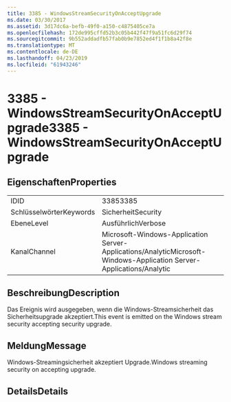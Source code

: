```yaml
---
title: 3385 - WindowsStreamSecurityOnAcceptUpgrade
ms.date: 03/30/2017
ms.assetid: 3d17dc6a-befb-49f0-a150-c4875405ce7a
ms.openlocfilehash: 172de995cffd52b3c05b442f47f9a51fc6d29f74
ms.sourcegitcommit: 9b552addadfb57fab0b9e7852ed4f1f1b8a42f8e
ms.translationtype: MT
ms.contentlocale: de-DE
ms.lasthandoff: 04/23/2019
ms.locfileid: "61943246"
---
```

# <a name="3385---windowsstreamsecurityonacceptupgrade"></a><span data-ttu-id="b44d2-102">3385 - WindowsStreamSecurityOnAcceptUpgrade</span><span class="sxs-lookup"><span data-stu-id="b44d2-102">3385 - WindowsStreamSecurityOnAcceptUpgrade</span></span>
## <a name="properties"></a><span data-ttu-id="b44d2-103">Eigenschaften</span><span class="sxs-lookup"><span data-stu-id="b44d2-103">Properties</span></span>  
  
|||  
|-|-|  
|<span data-ttu-id="b44d2-104">ID</span><span class="sxs-lookup"><span data-stu-id="b44d2-104">ID</span></span>|<span data-ttu-id="b44d2-105">3385</span><span class="sxs-lookup"><span data-stu-id="b44d2-105">3385</span></span>|  
|<span data-ttu-id="b44d2-106">Schlüsselwörter</span><span class="sxs-lookup"><span data-stu-id="b44d2-106">Keywords</span></span>|<span data-ttu-id="b44d2-107">Sicherheit</span><span class="sxs-lookup"><span data-stu-id="b44d2-107">Security</span></span>|  
|<span data-ttu-id="b44d2-108">Ebene</span><span class="sxs-lookup"><span data-stu-id="b44d2-108">Level</span></span>|<span data-ttu-id="b44d2-109">Ausführlich</span><span class="sxs-lookup"><span data-stu-id="b44d2-109">Verbose</span></span>|  
|<span data-ttu-id="b44d2-110">Kanal</span><span class="sxs-lookup"><span data-stu-id="b44d2-110">Channel</span></span>|<span data-ttu-id="b44d2-111">Microsoft-Windows-Application Server-Applications/Analytic</span><span class="sxs-lookup"><span data-stu-id="b44d2-111">Microsoft-Windows-Application Server-Applications/Analytic</span></span>|  
  
## <a name="description"></a><span data-ttu-id="b44d2-112">Beschreibung</span><span class="sxs-lookup"><span data-stu-id="b44d2-112">Description</span></span>  
 <span data-ttu-id="b44d2-113">Das Ereignis wird ausgegeben, wenn die Windows-Streamsicherheit das Sicherheitsupgrade akzeptiert.</span><span class="sxs-lookup"><span data-stu-id="b44d2-113">This event is emitted on the Windows stream security accepting security upgrade.</span></span>  
  
## <a name="message"></a><span data-ttu-id="b44d2-114">Meldung</span><span class="sxs-lookup"><span data-stu-id="b44d2-114">Message</span></span>  
 <span data-ttu-id="b44d2-115">Windows-Streamingsicherheit akzeptiert Upgrade.</span><span class="sxs-lookup"><span data-stu-id="b44d2-115">Windows streaming security on accepting upgrade.</span></span>  
  
## <a name="details"></a><span data-ttu-id="b44d2-116">Details</span><span class="sxs-lookup"><span data-stu-id="b44d2-116">Details</span></span>
